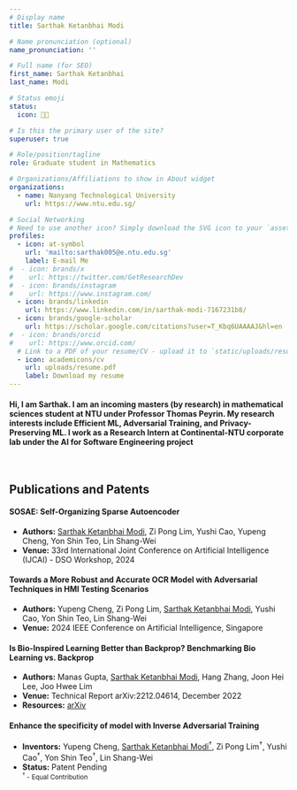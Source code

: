 ```yaml
---
# Display name
title: Sarthak Ketanbhai Modi

# Name pronunciation (optional)
name_pronunciation: ''

# Full name (for SEO)
first_name: Sarthak Ketanbhai
last_name: Modi

# Status emoji
status:
  icon: 👨‍💻

# Is this the primary user of the site?
superuser: true

# Role/position/tagline
role: Graduate student in Mathematics

# Organizations/Affiliations to show in About widget
organizations:
  - name: Nanyang Technological University
    url: https://www.ntu.edu.sg/

# Social Networking
# Need to use another icon? Simply download the SVG icon to your `assets/media/icons/` folder.
profiles:
  - icon: at-symbol
    url: 'mailto:sarthak005@e.ntu.edu.sg'
    label: E-mail Me
#  - icon: brands/x
#    url: https://twitter.com/GetResearchDev
#  - icon: brands/instagram
#    url: https://www.instagram.com/
  - icon: brands/linkedin
    url: https://www.linkedin.com/in/sarthak-modi-7167231b8/
  - icon: brands/google-scholar
    url: https://scholar.google.com/citations?user=T_Kbq6UAAAAJ&hl=en
#  - icon: brands/orcid
#    url: https://www.orcid.com/
  # Link to a PDF of your resume/CV - upload it to `static/uploads/resume.pdf`
  - icon: academicons/cv
    url: uploads/resume.pdf
    label: Download my resume
---
```

#### Hi, I am Sarthak. I am an incoming masters (by research) in mathematical sciences student at NTU under Professor Thomas Peyrin. My research interests include Efficient ML, Adversarial Training, and Privacy-Preserving ML. I work as a Research Intern at Continental-NTU corporate lab under the AI for Software Engineering project
<br>

## Publications and Patents
#### **SOSAE: Self-Organizing Sparse Autoencoder**
- **Authors:** <u>Sarthak Ketanbhai Modi</u>, Zi Pong Lim, Yushi Cao, Yupeng Cheng, Yon Shin Teo, Lin Shang-Wei 
- **Venue:** 33rd International Joint Conference on Artificial Intelligence (IJCAI) - DSO Workshop, 2024
<!-- - **Resources:** [Project Page](#) / [arXiv](#)) -->

#### **Towards a More Robust and Accurate OCR Model with Adversarial Techniques in HMI Testing Scenarios**
- **Authors:**  Yupeng Cheng, Zi Pong Lim, <u>Sarthak Ketanbhai Modi</u>, Yushi Cao, Yon Shin Teo, Lin Shang-Wei 
- **Venue:** 2024 IEEE Conference on Artificial Intelligence, Singapore
<!-- - **Resources:** [Project Page](#) / [arXiv](#)) -->

#### **Is Bio-Inspired Learning Better than Backprop? Benchmarking Bio Learning vs. Backprop**
- **Authors:** Manas Gupta, <u>Sarthak Ketanbhai Modi</u>, Hang Zhang, Joon Hei Lee, Joo Hwee Lim
- **Venue:** Technical Report arXiv:2212.04614, December 2022
- **Resources:** [arXiv](https://arxiv.org/abs/2212.04614)

#### **Enhance the specificity of model with Inverse Adversarial Training**
- **Inventors:** Yupeng Cheng, <u>Sarthak Ketanbhai Modi<sup>†</sup></u>, Zi Pong Lim<sup>†</sup>, Yushi Cao<sup>†</sup>, Yon Shin Teo<sup>†</sup>, Lin Shang-Wei
- **Status:** Patent Pending <br>
<small> <sup>†</sup> - Equal Contribution</small><br>
